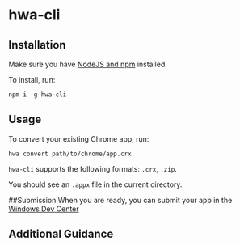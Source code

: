 # hwa-cli

## Installation
Make sure you have [NodeJS and npm](https://nodejs.org/en/) installed.

To install, run:
```
npm i -g hwa-cli
```

## Usage
To convert your existing Chrome app, run:
```
hwa convert path/to/chrome/app.crx
```
`hwa-cli` supports the following formats: `.crx`, `.zip`.

You should see an `.appx` file in the current directory.

##Submission
When you are ready, you can submit your app in the [Windows Dev Center](https://dev.windows.com/en-us)

## Additional Guidance

